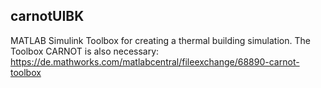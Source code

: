 ## carnotUIBK

MATLAB Simulink Toolbox for creating a thermal building simulation.
The Toolbox CARNOT is also necessary: https://de.mathworks.com/matlabcentral/fileexchange/68890-carnot-toolbox
